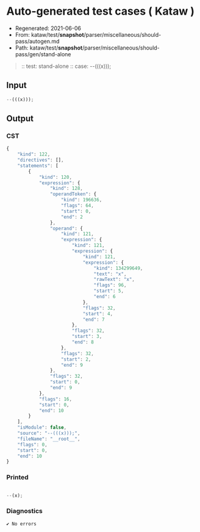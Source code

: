 # Auto-generated test cases ( Kataw )
- Regenerated: 2021-06-06
- From: kataw/test/__snapshot__/parser/miscellaneous/should-pass/autogen.md
- Path: kataw/test/__snapshot__/parser/miscellaneous/should-pass/gen/stand-alone
> :: test: stand-alone
> :: case: --(((x)));
## Input

`````js
--(((x)));
`````
## Output

### CST

```javascript
{
    "kind": 122,
    "directives": [],
    "statements": [
        {
            "kind": 120,
            "expression": {
                "kind": 128,
                "operandToken": {
                    "kind": 196636,
                    "flags": 64,
                    "start": 0,
                    "end": 2
                },
                "operand": {
                    "kind": 121,
                    "expression": {
                        "kind": 121,
                        "expression": {
                            "kind": 121,
                            "expression": {
                                "kind": 134299649,
                                "text": "x",
                                "rawText": "x",
                                "flags": 96,
                                "start": 5,
                                "end": 6
                            },
                            "flags": 32,
                            "start": 4,
                            "end": 7
                        },
                        "flags": 32,
                        "start": 3,
                        "end": 8
                    },
                    "flags": 32,
                    "start": 2,
                    "end": 9
                },
                "flags": 32,
                "start": 0,
                "end": 9
            },
            "flags": 16,
            "start": 0,
            "end": 10
        }
    ],
    "isModule": false,
    "source": "--(((x)));",
    "fileName": "__root__",
    "flags": 0,
    "start": 0,
    "end": 10
}
```

### Printed

```javascript

--(x);
```

### Diagnostics

```javascript
✔ No errors
```

